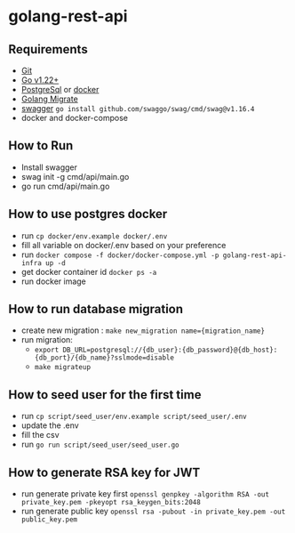 # golang-rest-api

## Requirements
- [Git](https://git-scm.com/downloads)
- [Go v1.22+](https://go.dev/dl)
- [PostgreSql](https://www.postgresql.org/download/) or [docker](https://hub.docker.com/_/postgres)
- [Golang Migrate](https://github.com/golang-migrate/migrate/tree/master)
- [swagger](https://github.com/swaggo/swag/) `go install github.com/swaggo/swag/cmd/swag@v1.16.4`
- docker and docker-compose

## How to Run
- Install swagger
- swag init -g cmd/api/main.go
- go run cmd/api/main.go

## How to use postgres docker
- run `cp docker/env.example docker/.env`
- fill all variable on docker/.env based on your preference
- run `docker compose -f docker/docker-compose.yml -p golang-rest-api-infra up -d`
- get docker container id `docker ps -a`
- run docker image

## How to run database migration
- create new migration : `make new_migration name={migration_name}`
- run migration:
  - `export DB_URL=postgresql://{db_user}:{db_password}@{db_host}:{db_port}/{db_name}?sslmode=disable`
  - `make migrateup`

## How to seed user for the first time
- run `cp script/seed_user/env.example script/seed_user/.env`
- update the .env
- fill the csv
- run `go run script/seed_user/seed_user.go`


## How to generate RSA key for JWT
- run generate private key first `openssl genpkey -algorithm RSA -out private_key.pem -pkeyopt rsa_keygen_bits:2048`
- run generate public key `openssl rsa -pubout -in private_key.pem -out public_key.pem`
